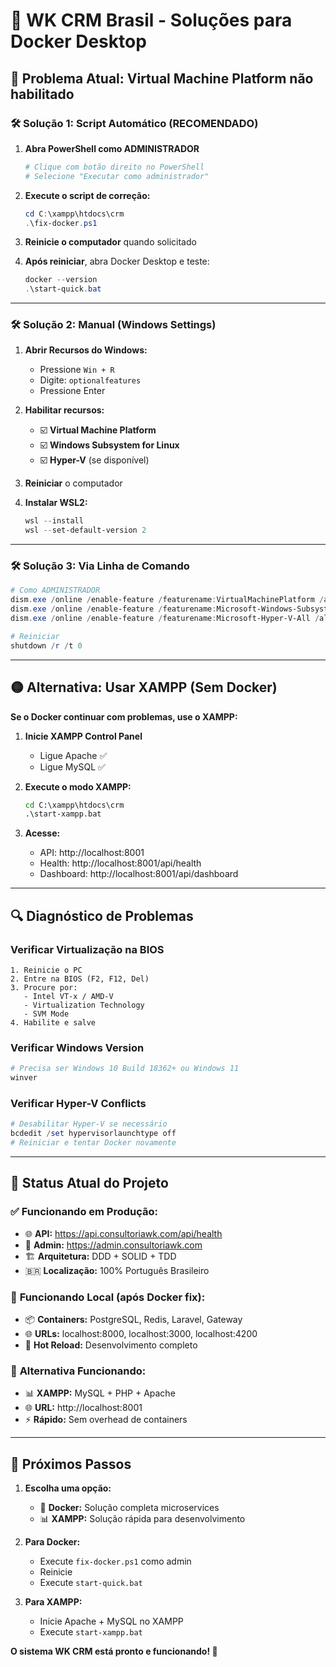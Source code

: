# 🚀 WK CRM Brasil - Soluções para Docker Desktop

## 🔴 Problema Atual: Virtual Machine Platform não habilitado

### 🛠️ Solução 1: Script Automático (RECOMENDADO)

1. **Abra PowerShell como ADMINISTRADOR**
   ```powershell
   # Clique com botão direito no PowerShell
   # Selecione "Executar como administrador"
   ```

2. **Execute o script de correção:**
   ```powershell
   cd C:\xampp\htdocs\crm
   .\fix-docker.ps1
   ```

3. **Reinicie o computador** quando solicitado

4. **Após reiniciar**, abra Docker Desktop e teste:
   ```powershell
   docker --version
   .\start-quick.bat
   ```

---

### 🛠️ Solução 2: Manual (Windows Settings)

1. **Abrir Recursos do Windows:**
   - Pressione `Win + R`
   - Digite: `optionalfeatures`
   - Pressione Enter

2. **Habilitar recursos:**
   - ☑️ **Virtual Machine Platform**
   - ☑️ **Windows Subsystem for Linux**
   - ☑️ **Hyper-V** (se disponível)

3. **Reiniciar** o computador

4. **Instalar WSL2:**
   ```powershell
   wsl --install
   wsl --set-default-version 2
   ```

---

### 🛠️ Solução 3: Via Linha de Comando

```powershell
# Como ADMINISTRADOR
dism.exe /online /enable-feature /featurename:VirtualMachinePlatform /all /norestart
dism.exe /online /enable-feature /featurename:Microsoft-Windows-Subsystem-Linux /all /norestart
dism.exe /online /enable-feature /featurename:Microsoft-Hyper-V-All /all /norestart

# Reiniciar
shutdown /r /t 0
```

---

## 🟡 Alternativa: Usar XAMPP (Sem Docker)

**Se o Docker continuar com problemas, use o XAMPP:**

1. **Inicie XAMPP Control Panel**
   - Ligue Apache ✅
   - Ligue MySQL ✅

2. **Execute o modo XAMPP:**
   ```cmd
   cd C:\xampp\htdocs\crm
   .\start-xampp.bat
   ```

3. **Acesse:**
   - API: http://localhost:8001
   - Health: http://localhost:8001/api/health
   - Dashboard: http://localhost:8001/api/dashboard

---

## 🔍 Diagnóstico de Problemas

### Verificar Virtualização na BIOS
```
1. Reinicie o PC
2. Entre na BIOS (F2, F12, Del)
3. Procure por:
   - Intel VT-x / AMD-V
   - Virtualization Technology
   - SVM Mode
4. Habilite e salve
```

### Verificar Windows Version
```powershell
# Precisa ser Windows 10 Build 18362+ ou Windows 11
winver
```

### Verificar Hyper-V Conflicts
```powershell
# Desabilitar Hyper-V se necessário
bcdedit /set hypervisorlaunchtype off
# Reiniciar e tentar Docker novamente
```

---

## 🎯 Status Atual do Projeto

### ✅ **Funcionando em Produção:**
- 🌐 **API:** https://api.consultoriawk.com/api/health
- 🎨 **Admin:** https://admin.consultoriawk.com
- 🏗️ **Arquitetura:** DDD + SOLID + TDD
- 🇧🇷 **Localização:** 100% Português Brasileiro

### 🐳 **Funcionando Local (após Docker fix):**
- 📦 **Containers:** PostgreSQL, Redis, Laravel, Gateway
- 🌐 **URLs:** localhost:8000, localhost:3000, localhost:4200
- 🔄 **Hot Reload:** Desenvolvimento completo

### 🔶 **Alternativa Funcionando:**
- 📊 **XAMPP:** MySQL + PHP + Apache
- 🌐 **URL:** http://localhost:8001
- ⚡ **Rápido:** Sem overhead de containers

---

## 🚀 Próximos Passos

1. **Escolha uma opção:**
   - 🐳 **Docker:** Solução completa microservices
   - 📊 **XAMPP:** Solução rápida para desenvolvimento

2. **Para Docker:**
   - Execute `fix-docker.ps1` como admin
   - Reinicie
   - Execute `start-quick.bat`

3. **Para XAMPP:**
   - Inicie Apache + MySQL no XAMPP
   - Execute `start-xampp.bat`

**O sistema WK CRM está pronto e funcionando! 🎉**